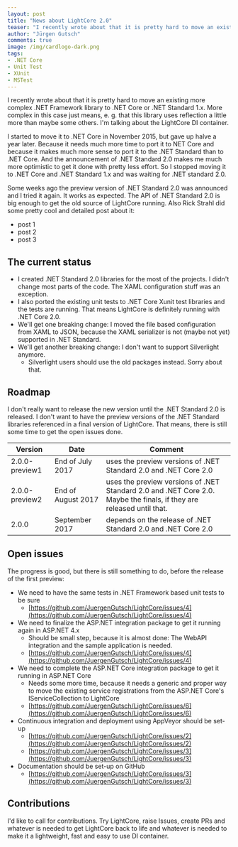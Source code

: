```yaml
---
layout: post
title: "News about LightCore 2.0"
teaser: "I recently wrote about that it is pretty hard to move an existing more complex .NET Framework library to .NET Core or .NET Standard 1.x. More complex in this case just means, that this library uses reflection a little more than maybe some others. I'm talking about the LightCore IoC container. Some weeks ago the preview version of .NET Standard 2.0 was announced and I tried it again."
author: "Jürgen Gutsch"
comments: true
image: /img/cardlogo-dark.png
tags: 
- .NET Core
- Unit Test
- XUnit
- MSTest
---
```


I recently wrote about that it is pretty hard to move an existing more complex .NET Framework library to .NET Core or .NET Standard 1.x. More complex in this case just means, e. g. that this library uses reflection a little more than maybe some others. I'm talking about the LightCore DI container. 

I started to move it to .NET Core in November 2015, but gave up halve a year later. Because it needs much more time to port it to NET Core and because it makes much more sense to port it to the .NET Standard than to .NET Core. And the announcement of .NET Standard 2.0 makes me much more optimistic to get it done with pretty less effort. So I stopped moving it to .NET Core and .NET Standard 1.x and was waiting for .NET standard 2.0.

Some weeks ago the preview version of .NET Standard 2.0 was announced and I tried it again. It works as expected. The API of .NET Standard 2.0 is big enough to get the old source of LightCore running. Also Rick Strahl did some pretty cool and detailed post about it:

* post 1
* post 2
* post 3

## The current status

* I created .NET Standard 2.0 libraries for the most of the projects. I didn't change most parts of the code. The XAML configuration stuff was an exception. 
* I also ported the existing unit tests to .NET Core Xunit test libraries and the tests are running. That means LightCore is definitely running with .NET Core 2.0.
* We'll get one breaking change: I moved the file based configuration from XAML to JSON, because the XAML serializer is not (maybe not yet) supported in .NET Standard.
* We'll get another breaking change: I don't want to support Silverlight anymore.
  - Silverlight users should use the old packages instead. Sorry about that.

## Roadmap

I don't really want to release the new version until the .NET Standard 2.0 is released. I don't want to have the preview versions of the .NET Standard libraries referenced in a final version of LightCore. That means, there is still some time to get the open issues done.

| Version        | Date               | Comment                                  |
| -------------- | ------------------ | ---------------------------------------- |
| 2.0.0-preview1 | End of July 2017   | uses the preview versions of .NET Standard 2.0 and .NET Core 2.0 |
| 2.0.0-preview2 | End of August 2017 | uses the preview versions of .NET Standard 2.0 and .NET Core 2.0. Maybe the finals, if they are released until that. |
| 2.0.0          | September 2017     | depends on the release of .NET Standard 2.0 and .NET Core 2.0 |

## Open issues

The progress is good, but there is still something to do, before the release of the first preview:

* We need to have the same tests in .NET Framework based unit tests to be sure
  * [https://github.com/JuergenGutsch/LightCore/issues/4](https://github.com/JuergenGutsch/LightCore/issues/4)
* We need to finalize the ASP.NET integration package to get it running again in ASP.NET 4.x
  * Should be small step, because it is almost done: The WebAPI integration and the sample application is needed.
  * [https://github.com/JuergenGutsch/LightCore/issues/4](https://github.com/JuergenGutsch/LightCore/issues/4)
* We need to complete the ASP.NET Core integration package to get it running in ASP.NET Core
  * Needs some more time, because it needs a generic and proper way to move the existing service registrations from the ASP.NET Core's IServiceCollection to LightCore
  * [https://github.com/JuergenGutsch/LightCore/issues/6](https://github.com/JuergenGutsch/LightCore/issues/6)
* Continuous integration and deployment using AppVeyor should be set-up
  * [https://github.com/JuergenGutsch/LightCore/issues/2](https://github.com/JuergenGutsch/LightCore/issues/2)
  * [https://github.com/JuergenGutsch/LightCore/issues/3](https://github.com/JuergenGutsch/LightCore/issues/3)
* Documentation should be set-up on GitHub
  * [https://github.com/JuergenGutsch/LightCore/issues/3](https://github.com/JuergenGutsch/LightCore/issues/3)

## Contributions

I'd like to call for contributions. Try LightCore, raise Issues, create PRs and whatever is needed to get LightCore back to life and whatever is needed to make it a lightweight, fast and easy to use DI container.